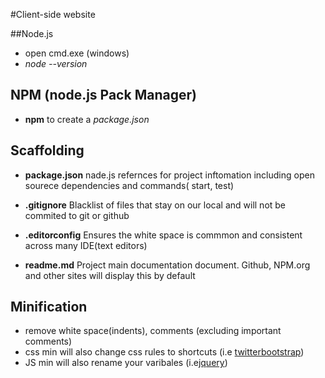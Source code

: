 #Client-side website

##Node.js
* open cmd.exe (windows)
* *node --version*

## NPM (node.js Pack Manager)
* **npm** to create a *package.json*

## Scaffolding

* **package.json** nade.js refernces for project inftomation including open sourece dependencies and commands( start, test)

* **.gitignore** Blacklist of files that stay on our local and will not be commited to git or github

* **.editorconfig** Ensures the white space is commmon and consistent across many IDE(text editors)

* **readme.md** Project main documentation document. Github, NPM.org and other sites will display this by default

## Minification

* remove white space(indents), comments (excluding important comments)
* css min will also change css rules to shortcuts (i.e [twitterbootstrap](http://getbootstrap.com//dist/css/bootstrap-min.css))
* JS min will also rename your varibales (i.e[jquery](http:////ajax.googleapis.com/ajax/libs/jquery/1.10.2/jquery.min.js))
